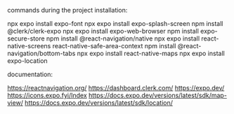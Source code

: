 commands during the project installation:

npx expo install expo-font
npx expo install expo-splash-screen
npm install @clerk/clerk-expo
npx expo install expo-web-browser
npm install expo-secure-store
npm install @react-navigation/native
npx expo install react-native-screens react-native-safe-area-context
npm install @react-navigation/bottom-tabs
npx expo install react-native-maps
npx expo install expo-location

documentation:

https://reactnavigation.org/
https://dashboard.clerk.com/
https://expo.dev/
https://icons.expo.fyi/Index
https://docs.expo.dev/versions/latest/sdk/map-view/
https://docs.expo.dev/versions/latest/sdk/location/